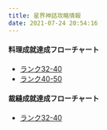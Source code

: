 ```yaml
---
title: 星界神話攻略情報
date: 2021-07-24 20:54:16
---
```


#### 料理成就達成フローチャート
- [ランク32-40](https://noitaro.github.io/ss/cooking-32-40/)
- [ランク40-50](https://noitaro.github.io/ss/cooking-40-50/)

#### 裁縫成就達成フローチャート
- [ランク32-40](https://noitaro.github.io/ss/sewing-32-40/)